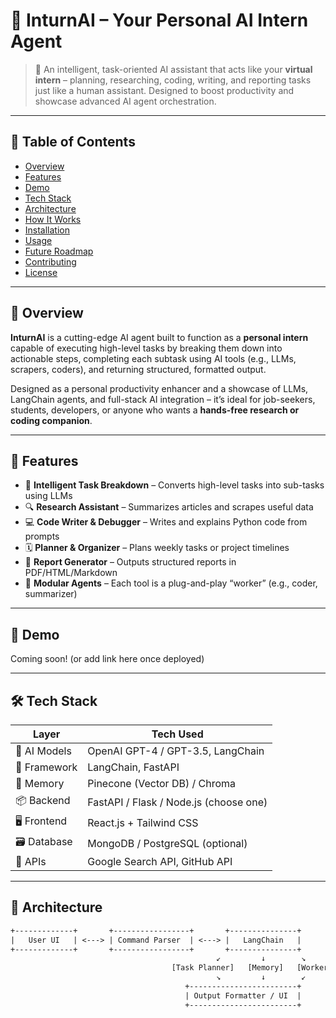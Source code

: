 # 🤖 InturnAI – Your Personal AI Intern Agent

> 🚀 An intelligent, task-oriented AI assistant that acts like your **virtual intern** – planning, researching, coding, writing, and reporting tasks just like a human assistant. Designed to boost productivity and showcase advanced AI agent orchestration.

---

## 📌 Table of Contents
- [Overview](#overview)
- [Features](#features)
- [Demo](#demo)
- [Tech Stack](#tech-stack)
- [Architecture](#architecture)
- [How It Works](#how-it-works)
- [Installation](#installation)
- [Usage](#usage)
- [Future Roadmap](#future-roadmap)
- [Contributing](#contributing)
- [License](#license)

---

## 🧠 Overview

**InturnAI** is a cutting-edge AI agent built to function as a **personal intern** capable of executing high-level tasks by breaking them down into actionable steps, completing each subtask using AI tools (e.g., LLMs, scrapers, coders), and returning structured, formatted output.

Designed as a personal productivity enhancer and a showcase of LLMs, LangChain agents, and full-stack AI integration – it’s ideal for job-seekers, students, developers, or anyone who wants a **hands-free research or coding companion**.

---

## 🚀 Features

- 🧠 **Intelligent Task Breakdown** – Converts high-level tasks into sub-tasks using LLMs
- 🔍 **Research Assistant** – Summarizes articles and scrapes useful data
- 💻 **Code Writer & Debugger** – Writes and explains Python code from prompts
- 🗓️ **Planner & Organizer** – Plans weekly tasks or project timelines
- 📄 **Report Generator** – Outputs structured reports in PDF/HTML/Markdown
- 🧰 **Modular Agents** – Each tool is a plug-and-play “worker” (e.g., coder, summarizer)

---

## 📸 Demo

Coming soon! (or add link here once deployed)

---

## 🛠 Tech Stack

| Layer        | Tech Used                            |
|--------------|--------------------------------------|
| 🧠 AI Models | OpenAI GPT-4 / GPT-3.5, LangChain     |
| 🔗 Framework | LangChain, FastAPI                   |
| 🧠 Memory     | Pinecone (Vector DB) / Chroma        |
| 📦 Backend   | FastAPI / Flask / Node.js (choose one)|
| 🖥 Frontend  | React.js + Tailwind CSS               |
| 🗃 Database  | MongoDB / PostgreSQL (optional)       |
| 🔌 APIs      | Google Search API, GitHub API         |

---

## 🧱 Architecture

```txt
+-------------+       +-----------------+       +---------------+
|   User UI   | <---> | Command Parser  | <---> |   LangChain   |
+-------------+       +-----------------+       +---------------+
                                              ↙         ↓        ↘
                                    [Task Planner]   [Memory]   [Worker Agents]
                                              ↘         ↓        ↙
                                       +------------------------+
                                       | Output Formatter / UI  |
                                       +------------------------+
